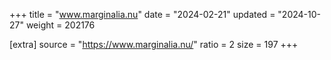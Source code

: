 +++
title = "www.marginalia.nu"
date = "2024-02-21"
updated = "2024-10-27"
weight = 202176

[extra]
source = "https://www.marginalia.nu/"
ratio = 2
size = 197
+++
